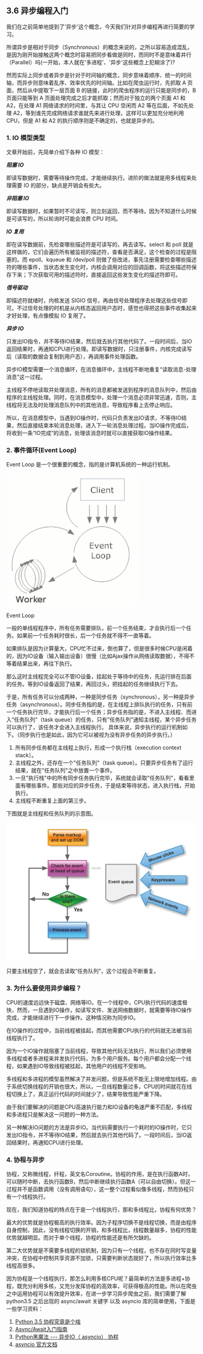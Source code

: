 ## 3.6 异步编程入门

我们在之前简单地提到了'异步'这个概念，今天我们针对异步编程再进行简要的学习。

所谓异步是相对于同步（Synchronous）的概念来说的，之所以容易造成混乱，是因为刚开始接触这两个概念时容易把同步看做是同时，而同时不是意味着并行（Parallel）吗(一开始，本人就在'多进程'、'异步'这些概念上犯糊涂了)?

然而实际上同步或者异步是针对于时间轴的概念，同步意味着顺序、统一的时间轴，而异步则意味着乱序、效率优先的时间轴。比如在爬虫运行时，先抓取 A 页面，然后从中提取下一层页面 B 的链接，此时的爬虫程序的运行只能是同步的，B 页面只能等到 A 页面处理完成之后才能抓取；然而对于独立的两个页面 A1 和 A2，在处理 A1 网络请求的时间里，与其让 CPU 空闲而 A2 等在后面，不如先处理 A2，等到谁先完成网络请求谁就先来进行处理，这样可以更加充分地利用 CPU，但是 A1 和 A2 的执行顺序则是不确定的，也就是异步的。

### 1. IO 模型类型
文章开始前，先简单介绍下各种 IO 模型：

***阻塞 IO***

即读写数据时，需要等待操作完成，才能继续执行。进阶的做法就是用多线程来处理需要 IO 的部分，缺点是开销会有些大。

***非阻塞 IO***

即读写数据时，如果暂时不可读写，则立刻返回，而不等待。因为不知道什么时候是可读写的，所以轮询时可能会浪费 CPU 时间。

***IO 复用***

即在读写数据前，先检查哪些描述符是可读写的，再去读写。select 和 poll 就是这样做的，它们会遍历所有被监视的描述符，查看是否满足，这个检查的过程是阻塞的。而 epoll、kqueue 和 /dev/poll 则做了些改进，事先注册需要检查哪些描述符的哪些事件，当状态发生变化时，内核会调用对应的回调函数，将这些描述符保存下来；下次获取可用的描述符时，直接返回这些发生变化的描述符即可。

***信号驱动***

即描述符就绪时，内核发送 SIGIO 信号，再由信号处理程序去处理这些信号即可。不过信号处理的时机是从内核态返回用户态时，感觉也得把这些事件收集起来才好处理，有点像模拟 IO 复用了。

***异步 IO***

只发出IO指令，并不等待IO结果，然后就去执行其他代码了。一段时间后，当IO返回结果时，再通知CPU进行处理。即读写数据时，只注册事件，内核完成读写后（读取的数据会复制到用户态），再调用事件处理函数。

异步IO模型需要一个消息循环，在消息循环中，主线程不断地重复“读取消息-处理消息”这一过程。

主线程不停地读取并处理消息，所有的消息都被发送到程序的消息队列中，然后由程序的主线程处理。同时，在消息模型中，处理一个消息必须非常迅速，否则，主线程将无法及时处理消息队列中的其他消息，导致程序看上去停止响应。

所以，在消息模型中，当遇到IO操作时，代码只负责发出IO请求，不等待IO结果，然后直接结束本轮消息处理，进入下一轮消息处理过程。当IO操作完成后，将收到一条“IO完成”的消息，处理该消息时就可以直接获取IO操作结果。

### 2. 事件循环(Event Loop)
Event Loop 是一个很重要的概念，指的是计算机系统的一种运行机制。

![](/assets/事件循环.png)

Event Loop

一般的单线程程序中，所有任务需要排队，前一个任务结束，才会执行后一个任务。如果前一个任务耗时很长，后一个任务就不得不一直等着。

如果排队是因为计算量大，CPU忙不过来，倒也算了，但是很多时候CPU是闲着的，因为IO设备（输入输出设备）很慢（比如Ajax操作从网络读取数据），不得不等着结果出来，再往下执行。

那么这时主线程完全可以不管IO设备，挂起处于等待中的任务，先运行排在后面的任务。等到IO设备返回了结果，再回过头，把挂起的任务继续执行下去。

于是，所有任务可以分成两种，一种是同步任务（synchronous），另一种是异步任务（asynchronous）。同步任务指的是，在主线程上排队执行的任务，只有前一个任务执行完毕，才能执行后一个任务；异步任务指的是，不进入主线程、而进入”任务队列”（task queue）的任务，只有”任务队列”通知主线程，某个异步任务可以执行了，该任务才会进入主线程执行。
具体来说，异步执行的运行机制如下。（同步执行也是如此，因为它可以被视为没有异步任务的异步执行。）

1. 所有同步任务都在主线程上执行，形成一个执行栈（execution context stack）。
2. 主线程之外，还存在一个"任务队列"（task queue）。只要异步任务有了运行结果，就在"任务队列"之中放置一个事件。
3. 一旦"执行栈"中的所有同步任务执行完毕，系统就会读取"任务队列"，看看里面有哪些事件。那些对应的异步任务，于是结束等待状态，进入执行栈，开始执行。
4. 主线程不断重复上面的第三步。

下图就是主线程和任务队列的示意图。

![](/assets/主线程与任务队列.jpg)

只要主线程空了，就会去读取”任务队列”，这个过程会不断重复。

### 3. 为什么要使用异步编程？
CPU的速度远远快于磁盘、网络等IO。在一个线程中，CPU执行代码的速度极快，然而，一旦遇到IO操作，如读写文件、发送网络数据时，就需要等待IO操作完成，才能继续进行下一步操作。这种情况称为同步IO。

在IO操作的过程中，当前线程被挂起，而其他需要CPU执行的代码就无法被当前线程执行了。

因为一个IO操作就阻塞了当前线程，导致其他代码无法执行，所以我们必须使用多线程或者多进程来并发执行代码，为多个用户服务。每个用户都会分配一个线程，如果遇到IO导致线程被挂起，其他用户的线程不受影响。

多线程和多进程的模型虽然解决了并发问题，但是系统不能无上限地增加线程。由于系统切换线程的开销也很大，所以，一旦线程数量过多，CPU的时间就花在线程切换上了，真正运行代码的时间就少了，结果导致性能严重下降。

由于我们要解决的问题是CPU高速执行能力和IO设备的龟速严重不匹配，多线程和多进程只是解决这一问题的一种方法。

另一种解决IO问题的方法是异步IO。当代码需要执行一个耗时的IO操作时，它只发出IO指令，并不等待IO结果，然后就去执行其他代码了。一段时间后，当IO返回结果时，再通知CPU进行处理。

### 4. 协程与异步
协程，又称微线程，纤程，英文名Coroutine。协程的作用，是在执行函数A时，可以随时中断，去执行函数B，然后中断继续执行函数A（可以自由切换）。但这一过程并不是函数调用（没有调用语句），这一整个过程看似像多线程，然而协程只有一个线程执行。

现在，我们知道协程的特点在于是一个线程执行，那和多线程比，协程有何优势？

最大的优势就是协程极高的执行效率。因为子程序切换不是线程切换，而是由程序自身控制，因此，没有线程切换的开销，和多线程比，线程数量越多，协程的性能优势就越明显。而对于单个线程，协程的性能还是有所欠缺的。

第二大优势就是不需要多线程的锁机制，因为只有一个线程，也不存在同时写变量冲突，在协程中控制共享资源不加锁，只需要判断状态就好了，所以执行效率比多线程高很多。

因为协程是一个线程执行，那怎么利用多核CPU呢？最简单的方法是多进程+协程，既充分利用多核，又充分发挥协程的高效率，可获得极高的性能。所以在爬虫之中运用协程可以有效提升效率，在进一步学习异步爬虫之前，我们需要了解 python3.5 之后出现的 async/await 关键字 以及 asyncio 库的简单使用，下面是一些学习资料：

1. [Python 3.5 协程究竟是个啥](http://blog.rainy.im/2016/03/09/how-the-heck-does-async-await-work-in-python-3-5/)
2. [Async/Await入门指南](https://zhuanlan.zhihu.com/p/27258289)
3. [Python黑魔法 --- 异步IO（ asyncio） 协程](http://www.jianshu.com/p/b5e347b3a17c )
4. [asyncio 官方文档](http://asyncio.readthedocs.io/en/latest/index.html)